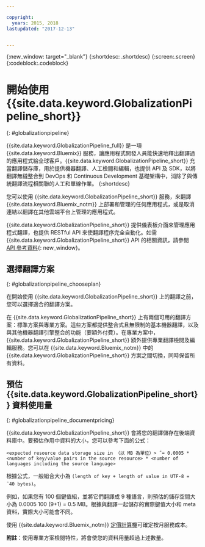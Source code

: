```yaml
---

copyright:
  years: 2015, 2018
lastupdated: "2017-12-13"


---
```


{:new_window: target="_blank"}
{:shortdesc: .shortdesc}
{:screen:.screen}
{:codeblock:.codeblock}


# 開始使用 {{site.data.keyword.GlobalizationPipeline_short}}
{: #globalizationpipeline}

{{site.data.keyword.GlobalizationPipeline_full}} 是一項 {{site.data.keyword.Bluemix}} 服務，讓應用程式開發人員能快速地釋出翻譯過的應用程式給全球客戶。{{site.data.keyword.GlobalizationPipeline_short}} 充當翻譯儲存庫，用於提供機器翻譯、人工檢閱和編輯，也提供 API 及 SDK，以將翻譯無縫整合到 DevOps 和 Continuous Development 基礎架構中，消除了與傳統翻譯流程相關聯的人工和單線作業。
{:shortdesc}

您可以使用 {{site.data.keyword.GlobalizationPipeline_short}} 服務，來翻譯 {{site.data.keyword.Bluemix_notm}} 上部署和管理的任何應用程式，或是取消連結以翻譯在其他雲端平台上管理的應用程式。

{{site.data.keyword.GlobalizationPipeline_short}} 提供儀表板介面來管理應用程式翻譯，也提供 RESTful API 來使翻譯程序完全自動化。如需 {{site.data.keyword.GlobalizationPipeline_short}} API 的相關資訊，請參閱 [API 參考資料](https://gp-rest.ng.bluemix.net/translate/swagger/index.html){: new_window}。

## 選擇翻譯方案
{: #globalizationpipeline_chooseplan}

在開始使用 {{site.data.keyword.GlobalizationPipeline_short}} 上的翻譯之前，您可以選擇適合的翻譯方案。

在 {{site.data.keyword.GlobalizationPipeline_short}} 上有兩個可用的翻譯方案：標準方案與專業方案。這些方案都提供整合式且無限制的基本機器翻譯，以及與其他機器翻譯引擎整合的功能（要額外付費）。在專業方案中，{{site.data.keyword.GlobalizationPipeline_short}} 額外提供專業翻譯檢閱及編輯服務。您可以在 {{site.data.keyword.Bluemix_notm}} 中的 {{site.data.keyword.GlobalizationPipeline_short}} 方案之間切換，同時保留所有資料。


## 預估 {{site.data.keyword.GlobalizationPipeline_short}} 資料使用量
{: #globalizationpipeline_documentpricing}

{{site.data.keyword.GlobalizationPipeline_short}} 會將您的翻譯儲存在後端資料庫中。要預估作用中資料的大小，您可以參考下面的公式：

`<expected resource data storage size in （以 MB 為單位）> ˜= 0.0005 * <number of key/value pairs in the source resource> * <number of languages including the source language>`

根據公式，一般組合大小為 `(length of key + length of value in UTF-8 = ˜40 bytes)`。

例如，如果您有 100 個鍵值組，並將它們翻譯成 9 種語言，則預估的儲存空間大小為 0.0005 100 (9+1) = 0.5 MB。根據與翻譯一起儲存的實際鍵值大小和 meta 資料，實際大小可能會不同。

使用 {{site.data.keyword.Bluemix_notm}} [定價計算機](https://console.ng.bluemix.net/?direct=classic/#/pricing/cloudOEPaneId=pricing&paneId=pricingSheet&orgGuid=127a45f4-4461-4d5b-a26b-6dc2fdd1a3a2&spaceGuid=208fb1ff-413b-4fd9-9615-e8226062d0f3)可確定按月服務成本。

**附註**：使用專業方案檢閱特性，將會使您的資料用量超過上述數量。
